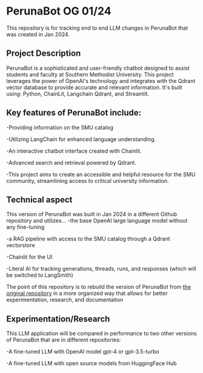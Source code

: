 # PerunaBot OG 01/24
This repository is for tracking end to end LLM changes in PerunaBot that was created in Jan 2024.

## Project Description
PerunaBot is a sophisticated and user-friendly chatbot designed to assist students and faculty at Southern Methodist University. This project leverages the power of OpenAI's technology and integrates with the Qdrant vector database to provide accurate and relevant information. It's built using: Python, ChainLit, Langchain Qdrant, and Streamlit.

## Key features of PerunaBot include:
-Providing information on the SMU catalog

-Utilizing LangChain for enhanced language understanding.

-An interactive chatbot interface created with Chainlit.

-Advanced search and retrieval powered by Qdrant.

-This project aims to create an accessible and helpful resource for the SMU community, streamlining access to critical university information.

## Technical aspect
This version of PerunaBot was built in Jan 2024 in a different Github repository and utilizes...
-the base OpenAI large language model without any fine-tuning  

-a RAG pipeline with access to the SMU catalog through a Qdrant vectorstore

-Chainlit for the UI

-Literal AI for tracking generations, threads, runs, and responses (which will be switched to LangSmith)

The point of this repository is to rebuild the version of PerunaBot from [the original repository](https://github.com/yawbtng/SMUChatBot_Project) in a more organized way that allows for better experimentation, research, and documentation

## Experimentation/Research
This LLM application will be compared in performance to two other versions of PerunaBot that are in different repositories:

-A fine-tuned LLM with OpenAI model gpt-4 or gpt-3.5-turbo

-A fine-tuned LLM with open source models from HuggingFace Hub



